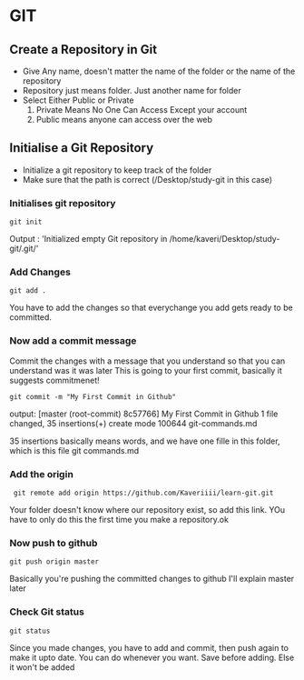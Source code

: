 # GIT

## Create a Repository in Git

* Give Any name, doesn't matter the name of the folder or the name of the repository
* Repository just means folder. Just another name for folder
* Select Either Public or Private
  1. Private Means No One Can Access Except your account
  2. Public means anyone can access over the web

## Initialise a Git Repository

* Initialize a git repository to keep track of the folder
* Make sure that the path is correct (/Desktop/study-git in this case)
  
### Initialises git repository

` git init ` 

Output : 'Initialized empty Git repository in /home/kaveri/Desktop/study-git/.git/'

### Add Changes

`git add .`

You have to add the changes so that everychange you add gets ready to be committed.

### Now add a commit message

Commit the changes with a message that you understand so that you can understand was it was later
This is going to your first commit, basically it suggests commitmenet!

` git commit -m "My First Commit in Github" `

output: [master (root-commit) 8c57766] My First Commit in Github
 1 file changed, 35 insertions(+)
 create mode 100644 git-commands.md

35 insertions basically means words, and we have one fille in this folder, which is this file git commands.md

### Add the origin

` git remote add origin https://github.com/Kaveriiii/learn-git.git`

Your folder doesn't know where our repository exist, so add this link. YOu have to only do this the first time you make a repository.ok

### Now push to github


` git push origin master `

Basically you're pushing the committed changes to github
I'll explain master later

### Check Git status

` git status `

Since you made changes, you have to add and commit, then push again to make it upto date. You can do whenever you want. Save before adding. Else it won't be added

